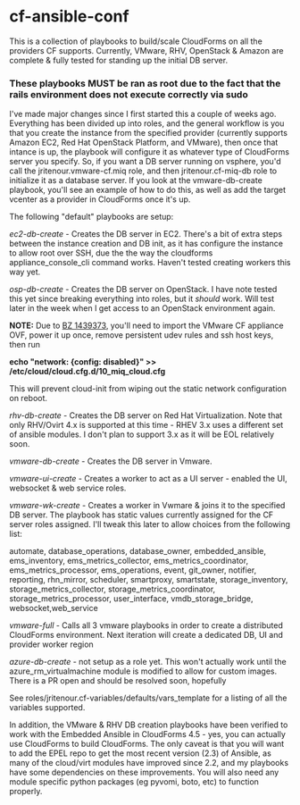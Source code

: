 # cf-ansible-conf

This is a collection of playbooks to build/scale CloudForms on all the providers CF supports. Currently, VMware, RHV, OpenStack & Amazon are complete & fully tested for standing up the initial DB server.

### These playbooks MUST be ran as root due to the fact that the rails environment does not execute correctly via sudo

I've made major changes since I first started this a couple of weeks ago.  Everything has been divided up into roles, and the general workflow is you that you create the instance from the specified provider (currently supports Amazon EC2, Red Hat OpenStack Platform, and VMware), then once that intance is up, the playbook will configure it as whatever type of CloudForms server you specify. So, if you want a DB server running on vsphere, you'd call the jritenour.vmware-cf.miq role, and then jritenour.cf-miq-db role to initialize it as a database server. If you look at the vmware-db-create playbook, you'll see an example of how to do this, as well as add the target vcenter as a provider in CloudForms once it's up.

The following "default" playbooks are setup:

*ec2-db-create* - Creates the DB server in EC2.  There's a bit of extra steps between the instance creation and DB init, as it has configure the instance to allow root over SSH, due the the way the cloudforms appliance_console_cli command works. Haven't tested creating workers this way yet.

*osp-db-create* - Creates the DB server on OpenStack.  I have note tested this yet since breaking everything into roles, but it *should* work.  Will test later in the week when I get access to an OpenStack environment again.

**NOTE:** Due to [BZ 1439373](https://bugzilla.redhat.com/show_bug.cgi?id=1439373), you'll need to import the VMware CF appliance OVF, power it up once, remove persistent udev rules and ssh host keys, then run

**echo "network: {config: disabled}" >> /etc/cloud/cloud.cfg.d/10_miq_cloud.cfg**

This will prevent cloud-init from wiping out the static network configuration on reboot.

*rhv-db-create* - Creates the DB server on Red Hat Virtualization.  Note that only RHV/Ovirt 4.x is supported at this time - RHEV 3.x uses a different set of ansible modules. I don't plan to support 3.x as it will be EOL relatively soon.

*vmware-db-create* - Creates the DB server in Vmware.

*vmware-ui-create* - Creates a worker to act as a UI server - enabled the UI, websocket & web service roles.

*vmware-wk-create* - Creates a worker in Vwmare & joins it to the specified DB server.  The playbook has static values currently assigned for the CF server roles assigned.  I'll tweak this later to allow choices from the following list:

automate, database_operations, database_owner, embedded_ansible, ems_inventory, ems_metrics_collector, ems_metrics_coordinator, ems_metrics_processor, ems_operations, event, git_owner, notifier, reporting, rhn_mirror, scheduler, smartproxy, smartstate, storage_inventory, storage_metrics_collector, storage_metrics_coordinator, storage_metrics_processor, user_interface, vmdb_storage_bridge, websocket,web_service

*vmware-full* - Calls all 3 vmware playbooks in order to create a distributed CloudForms environment. Next iteration will create a dedicated DB, UI and provider worker region

*azure-db-create* - not setup as a role yet.  This won't actually work until the azure_rm_virtualmachine module is modified to allow for custom images.  There is a PR open and should be resolved soon, hopefully

See roles/jritenour.cf-variables/defaults/vars_template for a listing of all the variables supported.

In addition, the VMware & RHV DB creation playbooks have been verified to work with the Embedded Ansible in CloudForms 4.5 - yes, you can actually use CloudForms to build CloudForms.  The only caveat is that you will want to add the EPEL repo to get the most recent version (2.3) of Ansible, as many of the cloud/virt modules have improved since 2.2, and my playbooks have some dependencies on these improvements.  You will also need any module specific python packages (eg pyvomi, boto, etc) to function properly.
